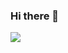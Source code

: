 ### Hi there 👋

<!--
**TanvirAnzum/TanvirAnzum** is a ✨ _special_ ✨ repository because its `README.md` (this file) appears on your GitHub profile.

Here are some ideas to get you started:

- 🔭 I’m currently working on ...
- 🌱 I’m currently learning ...
- 👯 I’m looking to collaborate on ...
- 🤔 I’m looking for help with ...
- 💬 Ask me about ...
- 📫 How to reach me: ...
- 😄 Pronouns: ...
- ⚡ Fun fact: ...
-->



<img src = "https://drive.google.com/uc?export=view&id=1Alx005ixV3SLfagShZQgseU0BvSAzdvS" />


